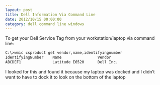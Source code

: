 ```yaml
---
layout: post
title: Dell Information Via Command Line
date: 2012/10/15 00:00:00
category: dell command line windows
---
```


To get your Dell Service Tag from your workstation/laptop via command line:

```bash
C:\>wmic csproduct get vendor,name,identifyingnumber
IdentifyingNumber    Name                Vendor
ABCDEF1              Latitude E6520      Dell Inc.
```

I looked for this and found it because my laptop was docked and I didn’t want to have to dock it to look on the bottom of the laptop  
